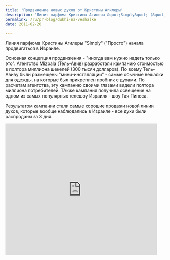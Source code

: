 ```yaml
---
title: 'Продвижение новых духов от Кристины Агилеры'
description: 'Линия парфюма Кристины Агилеры &quot;Simply&quot; (&quot;Просто&quot;) начала продвигаться в Израиле.'
permalink: /ru/pr-blog/dukhi-na-veshalke
date: 2011-02-20

---
```


Линия парфюма Кристины Агилеры "Simply" ("Просто") начала продвигаться в Израиле.

Основная концепция продвижения - "иногда вам нужно надеть только это". Агентство Mizbala (Тель-Авив)  разработали кампанию стоимостью в полтора миллиона шекелей (300 тысяч долларов). По всему Тель-Авиву были размещены "мини-инсталляции" - самые обычные вешалки для одежды, на которые был прикреплен пробник с духами. По расчетам агентства, эту кампанию своими глазами видели полтора миллиона потребителей. ТАкже кампания получила освещение на одном из самых популярных телешоу Израиля - шоу Гая Пинеса.

Результатом кампании стали самые хорошие продажи новой линии духов, которые вообще наблюдались в Израиле - все духи были распроданы за 3 дня.

<iframe class="youtube-player" type="text/html" width="480" height="415" src="http://www.youtube.com/embed/J6b-dBj5SxU?autoplay=" frameborder="0"></iframe>

